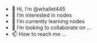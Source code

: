 - 👋 Hi, I’m @whallet445
- 👀 I’m interested in nodes
- 🌱 I’m currently learning nodes
- 💞️ I’m looking to collaborate on ...
- 📫 How to reach me ...

<!---
whallet445/whallet445 is a ✨ special ✨ repository because its `README.md` (this file) appears on your GitHub profile.
You can click the Preview link to take a look at your changes.
--->
